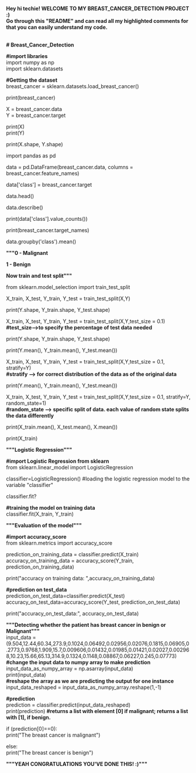 <b>Hey hi techie! WELCOME TO MY BREAST_CANCER_DETECTION PROJECT :)<br>
Go through this "README" and can read all my highlighted comments for that you can easily understand my code.<br>
</b><br>


<b># Breast_Cancer_Detection</b><br>

<b>#import libraries</b><br>
import numpy as np<br>
import sklearn.datasets<br>


<b>#Getting the dataset</b><br>
breast_cancer = sklearn.datasets.load_breast_cancer()<br>

print(breast_cancer)<br>

X = breast_cancer.data<br>
Y = breast_cancer.target<br>

print(X)<br>
print(Y)<br>

print(X.shape, Y.shape)<br>

import pandas as pd<br>

data = pd.DataFrame(breast_cancer.data, columns = breast_cancer.feature_names)<br>

data['class'] = breast_cancer.target<br>

data.head()<br>

data.describe()<br>

print(data['class'].value_counts())<br>

print(breast_cancer.target_names)<br>

data.groupby('class').mean()<br>


<b>"""0 - Malignant<br></b>

<b>1 - Benign<br></b>

<b>Now train and test split"""</b><br>



from sklearn.model_selection import train_test_split<br>

X_train, X_test, Y_train, Y_test = train_test_split(X,Y)<br>

print(Y.shape, Y_train.shape, Y_test.shape)<br>

X_train, X_test, Y_train, Y_test = train_test_split(X,Y,test_size = 0.1)<br>
<b>#test_size-->to specify the percentage of test data needed</b><br>

print(Y.shape, Y_train.shape, Y_test.shape)<br>

print(Y.mean(), Y_train.mean(), Y_test.mean())<br>

X_train, X_test, Y_train, Y_test = train_test_split(X,Y,test_size = 0.1, stratify=Y)<br>
<b>#stratify --> for correct distribution of the data as of the original data</b><br>

print(Y.mean(), Y_train.mean(), Y_test.mean())<br>

X_train, X_test, Y_train, Y_test = train_test_split(X,Y,test_size = 0.1, stratify=Y, random_state=1)<br>
<b>#random_state --> specific split of data. each value of random state splits the data differently</b><br>

print(X_train.mean(), X_test.mean(), X.mean())<br>

print(X_train)<br>


<b>"""Logistic Regression"""<br>

#import Logistic Regression from sklearn</b><br>
from sklearn.linear_model import LogisticRegression<br>

classifier=LogisticRegression() #loading the logistic regression model to the variable "classifier"<br>

classifier.fit?<br>

<b>#training the model on training data</b><br>
classifier.fit(X_train, Y_train)<br>

<b>"""Evaluation of the model"""</b><br>


<b>#import accuracy_score</b><br>
from sklearn.metrics import accuracy_score<br>

prediction_on_training_data = classifier.predict(X_train)<br>
accuracy_on_training_data = accuracy_score(Y_train, prediction_on_training_data)<br>

print("accuracy on training data: ",accuracy_on_training_data)<br>

<b>#prediction on test_data</b><br>
prediction_on_test_data=classifier.predict(X_test)<br>
accuracy_on_test_data=accuracy_score(Y_test, prediction_on_test_data)<br>

print("accuracy_on_test_data:", accuracy_on_test_data)<br>

<b>"""Detecting whether the patient has breast cancer in benign or Malignant"""</b><br>
input_data = (9.504,12.44,60.34,273.9,0.1024,0.06492,0.02956,0.02076,0.1815,0.06905,0.2773,0.9768,1.909,15.7,0.009606,0.01432,0.01985,0.01421,0.02027,0.002968,10.23,15.66,65.13,314.9,0.1324,0.1148,0.08867,0.06227,0.245,0.07773)<br>
<b>#change the input data to numpy array to make prediction</b><br>
input_data_as_numpy_array = np.asarray(input_data)<br>
print(input_data) <br>
<b>#reshape the array as we are predicting the output for one instance</b><br>
input_data_reshaped = input_data_as_numpy_array.reshape(1,-1)<br>

<b>#prediction</b><br>
prediction = classifier.predict(input_data_reshaped)<br>
print(prediction)  <b>#returns a list with element [0] if malignant; returns a list with [1], if benign.</b><br>

if (prediction[0]==0):<br>
  print("The breast cancer is malignant")<br>

else:<br>
  print("The breast cancer is benign")<br>
  
  
<b>"""YEAH CONGRATULATIONS YOU'VE DONE THIS!  :)"""</b>



